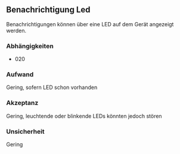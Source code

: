## Benachrichtigung Led

Benachrichtigungen können über eine LED auf dem Gerät angezeigt werden.

### Abhängigkeiten

- 020

### Aufwand

Gering, sofern LED schon vorhanden

### Akzeptanz

Gering, leuchtende oder blinkende LEDs könnten jedoch stören

### Unsicherheit

Gering

